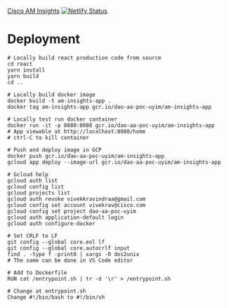 [Cisco AM Insights](https://cisco-am-insights.netlify.app)
[![Netlify Status](https://api.netlify.com/api/v1/badges/b5b69e7f-1fd3-4f3b-8ddc-417fb806be35/deploy-status)](https://app.netlify.com/sites/cisco-am-insights/deploys)

# Deployment

```
# Locally build react production code from source
cd react
yarn install
yarn build
cd ..
```

```
# Locally build docker image
docker build -t am-insights-app .
docker tag am-insights-app gcr.io/dao-aa-poc-uyim/am-insights-app
```

```
# Locally test run docker container
docker run -it -p 8080:8080 gcr.io/dao-aa-poc-uyim/am-insights-app
# App viewable at http://localhost:8080/home
# ctrl-C to kill container
```

```
# Push and deploy image in GCP
docker push gcr.io/dao-aa-poc-uyim/am-insights-app
gcloud app deploy --image-url gcr.io/dao-aa-poc-uyim/am-insights-app
```

```
# Gcloud help
gcloud auth list
gcloud config list
gcloud projects list
gcloud auth revoke vivekkravindraa@gmail.com
gcloud config set account vivekrav@cisco.com
gcloud config set project dao-aa-poc-uyim
gcloud auth application-default login
gcloud auth configure-docker
```

```
# Set CRLF to LF
git config --global core.eol lf
git config --global core.autocrlf input
find . -type f -print0 | xargs -0 dos2unix
# The same can be done in VS Code editor
```

```
# Add to Dockerfile
RUN cat /entrypoint.sh | tr -d '\r' > /entrypoint.sh
```

```
# Change at entrypoint.sh
Change #!/bin/bash to #!/bin/sh
```
